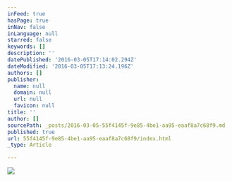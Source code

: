 ```yaml
---
inFeed: true
hasPage: true
inNav: false
inLanguage: null
starred: false
keywords: []
description: ''
datePublished: '2016-03-05T17:14:02.294Z'
dateModified: '2016-03-05T17:13:24.196Z'
authors: []
publisher:
  name: null
  domain: null
  url: null
  favicon: null
title: ''
author: []
sourcePath: _posts/2016-03-05-55f4145f-9e85-4be1-aa95-eaaf8a7c68f9.md
published: true
url: 55f4145f-9e85-4be1-aa95-eaaf8a7c68f9/index.html
_type: Article

---
```

![](https://the-grid-user-content.s3-us-west-2.amazonaws.com/c9d3fbb7-5aa1-44dd-9be2-d491f86b899a.jpg)